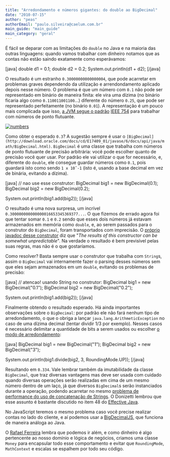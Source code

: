 ```yaml
---
title: "Arredondamento e números gigantes: do double ao BigDecimal"
date: "2010-07-15"
author: "peas"
authorEmail: "paulo.silveira@caelum.com.br"
main_guide: "main_guide"
main_category: "geral"
---
```


É fácil se deparar com as limitações do `double` no Java e na maioria das outras linguagens: quando vamos trabalhar com dinheiro notamos que as contas não estão saindo exatamente como esperávamos:

\[java\] double d1 = 0.1; double d2 = 0.2; System.out.println(d1 + d2); \[/java\]

O resultado é um estranho `0.30000000000000004`, que pode acarretar em problemas graves dependendo da utilização e arrendondamento aplicado depois nesse número. O problema é que um número com `0.1` não pode ser representado em binário de maneira finita: ele vira uma dízima (no binário ficaria algo como `0.110011001100`...) diferente do número `0.25`, que pode ser representado perfeitamente (no binário `0.01`). A representação é um pouco mais complicada que isso, [a JVM segue o padrão](http://people.uncw.edu/tompkinsj/133/numbers/Reals.htm) [IEEE 754](http://grouper.ieee.org/groups/754/) para trabalhar com números de ponto flutuante.

[![](https://blog.caelum.com.br/wp-content/uploads/2010/07/numbers-270x300.jpeg "numbers")](https://blog.caelum.com.br/wp-content/uploads/2010/07/numbers.jpeg)

Como obter o esperado `0.3`? A sugestão sempre é usar o `[BigDecimal](http://download.oracle.com/docs/cd/E17409_01/javase/6/docs/api/java/math/BigDecimal.html)`. `BigDecimal` é uma classe que trabalha com números de ponto flutuante de precisão arbitrária: você pode escolher quanto de precisão você quer usar. Por padrão ele vai utilizar o que for necessário, e, diferente do `double`, ele consegue guardar números como `0.1`, pois guardará isto como sendo `1 x 10ˆ-1` (isto é, usando a base decimal em vez de binária, evitando a dízima).

\[java\] // nao use esse construtor: BigDecimal big1 = new BigDecimal(0.1); BigDecimal big2 = new BigDecimal(0.2);

System.out.println(big1.add(big2)); \[/java\]

O resultado é uma nova surpresa, um incrível `0.300000000000000016653345369377...`. O que fizemos de errado agora foi que tentar somar `0.1` e `0.2` sendo que esses dois números já estavam armazenados em memória como `double`, e, ao serem passados para o construtor do `BigDecimal`, foram transportados com imprecisão. O [próprio javadoc desse construtor](http://download.oracle.com/docs/cd/E17409_01/javase/6/docs/api/java/math/BigDecimal.html#BigDecimal(double)) diz que "_The results of this constructor can be somewhat unpredictable_". Na verdade o resultado é bem previsível pelas suas regras, mas não é o que gostaríamos.

Como resolver? Basta sempre usar o construtor que trabalha com `String`s, assim o `BigDecimal` vai internamente fazer o parsing desses números sem que eles sejam armazenados em um `double`, evitando os problemas de precisão:

\[java\] // atencao! usando String no construtor: BigDecimal big1 = new BigDecimal("0.1"); BigDecimal big2 = new BigDecimal("0.2");

System.out.println(big1.add(big2)); \[/java\]

Finalmente obtendo o resultado esperado. Há ainda importantes observações sobre o `BigDecimal`: por padrão ele não fará nenhum tipo de arredondamento, o que o obriga a lançar `java.lang.ArithmeticException` no caso de uma dízima decimal (tentar dividir 1/3 por exemplo). Nesses casos é necessário delimitar a quantidade de bits a serem usados ou escolher [o modo de arredondamento](http://download.oracle.com/docs/cd/E17409_01/javase/6/docs/api/java/math/RoundingMode.html):

\[java\] BigDecimal big1 = new BigDecimal("1"); BigDecimal big2 = new BigDecimal("3");

System.out.println(big1.divide(big2, 3, RoundingMode.UP)); \[/java\]

Resultando em `0.334`. Vale lembrar também da imutabilidade da classe `BigDecimal`, que traz diversas vantagens mas deve ser usada com cuidado quando diversas operações serão realizadas em cima de um mesmo número dentro de um laço, já que diversos `BigDecimal`s serão instanciados durante a operação, podendo acarretar no mesmo [problema de performance do uso de concatenação de Strings](https://blog.caelum.com.br/revisitando-a-concatenacao-de-strings-stringbuilder-e-stringbuffer/). O Donizetti lembrou que esse assunto é bastante discutido no item 48 do [Effective Java](https://blog.caelum.com.br/effective-java-segunda-edicao/).

No JavaScript teremos o mesmo problema caso você precise realizar contas no lado do cliente, e aí podemos usar a [BigDecimalJS](http://github.com/jhs/bigdecimal.js/), que funciona de maneira análoga ao Java.

O [Rafael Ferreira](http://blog.rafaelferreira.net/) lembra que podemos ir além, e como dinheiro é algo pertencente ao nosso domínio e lógica de negócios, criamos uma classe `Money` para encapsular todo esse comportamento e evitar que `RoundingMode`, `MathContext` e escalas se espalhem por todo seu código.
